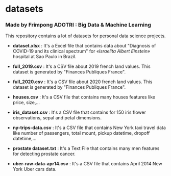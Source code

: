 # datasets
### Made by Frimpong ADOTRI : Big Data & Machine Learning
This repository contains a lot of datasets for personal data science projects.

* **dataset.xlsx** : It's a Excel file that contains data about "Diagnosis of COVID-19 and its clinical spectrum" for *«Israelita Albert Einstein»* hospital at Sao Paulo in Brazil.

* **full_2019.csv** : It's a CSV file about 2019 french land values. This dataset is generated by "Finances Publiques France".
* **full_2020.csv** : It's a CSV file about 2020 french land values. This dataset is generated by "Finances Publiques France".
* **houses.csv** : It's a CSV file that contains many houses features like price, size,...
* **iris_dataset.csv** : It's a CSV file that contains for 150 iris flower observations, sepal and petal dimensions.
* **ny-trips-data.csv** : It's a CSV file that contains New York taxi travel data like number of passengers, total mount, pickup datetime, dropoff datetime,...
* **prostate dataset.txt** : It's a Text File that contains many men features for detecting prostate cancer.
* **uber-raw-data-apr14.csv** : It's a CSV file that contains April 2014 New York Uber cars data.
